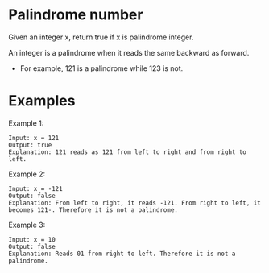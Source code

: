 # Palindrome number

Given an integer x, return true if x is palindrome integer.

An integer is a palindrome when it reads the same backward as forward.

- For example, 121 is a palindrome while 123 is not.

# Examples

Example 1:
```
Input: x = 121
Output: true
Explanation: 121 reads as 121 from left to right and from right to left.
```
Example 2:
```
Input: x = -121
Output: false
Explanation: From left to right, it reads -121. From right to left, it becomes 121-. Therefore it is not a palindrome.
```
Example 3:
```
Input: x = 10
Output: false
Explanation: Reads 01 from right to left. Therefore it is not a palindrome.
```